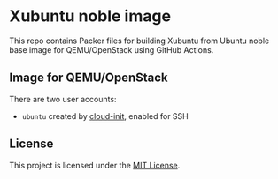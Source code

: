 # Xubuntu noble image

This repo contains Packer files for building Xubuntu from Ubuntu noble base image for QEMU/OpenStack using GitHub Actions.

## Image for QEMU/OpenStack

There are two user accounts:

*  `ubuntu` created by [cloud-init](https://cloudinit.readthedocs.io/en/latest/), enabled for SSH

## License

This project is licensed under the [MIT License](LICENSE).
